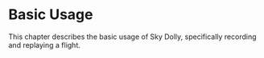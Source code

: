 # Basic Usage
This chapter describes the basic usage of Sky Dolly, specifically recording and replaying a flight.
